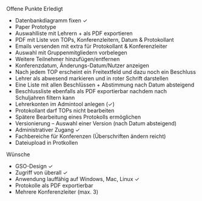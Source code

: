 Offene Punkte																			Erledigt
+ Datenbankdiagramm fixen																✓
+ Paper Prototype																		
+ Auswahlliste mit Lehrern + als PDF exportieren										
+  PDF mit Liste von TOPs, Konferenzleitern, Datum & Protokollant						
+ Emails versenden mit extra für Protokollant & Konferenzleiter							
+ Auswahl mit Gruppenmitgliedern vorbelegen												
+ Weitere Teilnehmer hinzufügen/entfernen												
+ Konferenzdatum, Änderungs-Datum/Nutzer anzeigen										
+ Nach jedem TOP erscheint ein Freitextfeld und dazu noch ein Beschluss					
+ Lehrer als abwesend markieren und in roter Schrift darstellen							
+ Eine Liste mit allen Beschlüssen + Abstimmung nach Datum absteigend					
+ Beschlussliste ebenfalls als PDF exportierbar nachdem nach Schuljahren filtern kann	
+ Lehrerkonten im Admintool anlegen														(✓)
+ Protokollant darf TOPs nicht bearbeiten												
+ Spätere Bearbeitung eines Protokolls ermöglichen										
+ Versionierung – Auswahl einer Version (nach Datum absteigend)							
+ Administrativer Zugang																✓
+ Fachbereiche für Konferenzen (Überschriften ändern reicht)							
+ Dateiupload in Protkollen																

Wünsche
+ GSO-Design																			✓
+ Zugriff von überall																	✓
+ Anwendung lauffähig auf Windows, Mac, Linux											✓
+ Protokolle als PDF exportierbar														
+ Mehrere Konferenzleiter (max. 3)															

